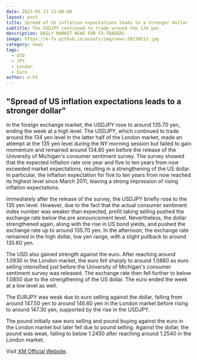 ```yaml
---
date: 2023-05-13 12:00:00
layout: post
title: Spread of US inflation expectations leads to a stronger dollar 
subtitle: The USDJPY continued to trade around the 134 yen.
description: DAILY MARKET NEWS FOR FX-TRADERS.
image: https://e-fx.github.io/assets/img/news-20230513.jpg
category: news
tags:
  - USD
  - JPY
  - London
  - Euro
author: e-FX
---
```


##  "Spread of US inflation expectations leads to a stronger dollar"

In the foreign exchange market, the USDJPY rose to around 135.70 yen, ending the week at a high level. The USDJPY, which continued to trade around the 134 yen level in the latter half of the London market, made an attempt at the 135 yen level during the NY morning session but failed to gain momentum and remained around 134.80 yen before the release of the University of Michigan's consumer sentiment survey. The survey showed that the expected inflation rate one year and five to ten years from now exceeded market expectations, resulting in a strengthening of the US dollar. In particular, the inflation expectation for five to ten years from now reached its highest level since March 2011, leaving a strong impression of rising inflation expectations.

Immediately after the release of the survey, the USDJPY briefly rose to the 135 yen level. However, due to the fact that the actual consumer sentiment index number was weaker than expected, profit taking selling pushed the exchange rate below the pre announcement level. Nevertheless, the dollar strengthened again, along with the rise in US bond yields, and pushed the exchange rate up to around 135.70 yen. In the afternoon, the exchange rate remained in the high dollar, low yen range, with a slight pullback to around 135.60 yen.

The USD also gained strength against the euro. After reaching around 1.0930 in the London market, the euro fell sharply to around 1.0880 as euro selling intensified just before the University of Michigan's consumer sentiment survey was released. The exchange rate then fell further to below 1.0850 due to the strengthening of the US dollar. The euro ended the week at a low level as well.

The EURJPY was weak due to euro selling against the dollar, falling from around 147.50 yen to around 146.60 yen in the London market before rising to around 147.30 yen, supported by the rise in the USDJPY.

The pound initially saw euro selling and pound buying against the euro in the London market but later fell due to pound selling. Against the dollar, the pound was weak, falling to below 1.2450 after reaching around 1.2540 in the London market.



Visit [XM Official Website](https://clicks.pipaffiliates.com/c?c=550036&l=en&p=0).